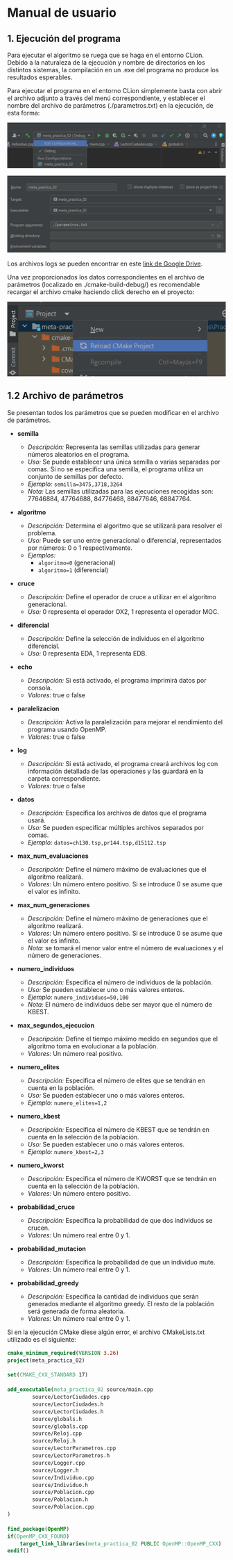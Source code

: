 # Manual de usuario

## 1. Ejecución del programa

Para ejecutar el algoritmo se ruega que se haga en el entorno CLion. Debido a la naturaleza de la ejecución y nombre de directorios en los distintos sistemas, la compilación en un .exe del programa no produce los resultados esperables.

Para ejecutar el programa en el entorno CLion simplemente basta con abrir el archivo adjunto a través del menú correspondiente, y establecer el nombre del archivo de parámetros (./parametros.txt) en la ejecución, de esta forma:

![imagen1](https://github.com/JavierDibo/entrega-meta-02/blob/main/imagenes/imagen1.png)

![imagen2](https://github.com/JavierDibo/entrega-meta-02/blob/main/imagenes/imagen2.png)

Los archivos logs se pueden encontrar en este [link de Google Drive](https://drive.google.com/file/d/1PJ68QoQrf4463XZ-_LRmtkPR6VusRCK-/view?usp=sharing).

Una vez proporcionados los datos correspondientes en el archivo de parámetros (localizado en ./cmake-build-debug/) es recomendable recargar el archivo cmake haciendo click derecho en el proyecto:

![imagen3](https://github.com/JavierDibo/entrega-meta-02/blob/main/imagenes/imagen3.png)

## 1.2 Archivo de parámetros

Se presentan todos los parámetros que se pueden modificar en el archivo de parámetros.

- **semilla**
  - *Descripción:* Representa las semillas utilizadas para generar números aleatorios en el programa.
  - *Uso:* Se puede establecer una única semilla o varias separadas por comas. Si no se especifica una semilla, el programa utiliza un conjunto de semillas por defecto.
  - *Ejemplo:* `semilla=3475,3718,3264`
  - *Nota:* Las semillas utilizadas para las ejecuciones recogidas son: 77646884, 47764688, 84776468, 88477646, 68847764.

- **algoritmo**
  - *Descripción:* Determina el algoritmo que se utilizará para resolver el problema.
  - *Uso:* Puede ser uno entre generacional o diferencial, representados por números: 0 o 1 respectivamente.
  - *Ejemplos:* 
    - `algoritmo=0` (generacional)
    - `algoritmo=1` (diferencial)

- **cruce**
  - *Descripción:* Define el operador de cruce a utilizar en el algoritmo generacional.
  - *Uso:* 0 representa el operador OX2, 1 representa el operador MOC.

- **diferencial**
  - *Descripción:* Define la selección de individuos en el algoritmo diferencial.
  - *Uso:* 0 representa EDA, 1 representa EDB.

- **echo**
  - *Descripción:* Si está activado, el programa imprimirá datos por consola.
  - *Valores:* true o false

- **paralelizacion**
  - *Descripción:* Activa la paralelización para mejorar el rendimiento del programa usando OpenMP.
  - *Valores:* true o false

- **log**
  - *Descripción:* Si está activado, el programa creará archivos log con información detallada de las operaciones y las guardará en la carpeta correspondiente.
  - *Valores:* true o false

- **datos**
  - *Descripción:* Especifica los archivos de datos que el programa usará.
  - *Uso:* Se pueden especificar múltiples archivos separados por comas.
  - *Ejemplo:* `datos=ch130.tsp,pr144.tsp,d15112.tsp`

- **max_num_evaluaciones**
  - *Descripción:* Define el número máximo de evaluaciones que el algoritmo realizará.
  - *Valores:* Un número entero positivo. Si se introduce 0 se asume que el valor es infinito.

- **max_num_generaciones**
  - *Descripción:* Define el número máximo de generaciones que el algoritmo realizará.
  - *Valores:* Un número entero positivo. Si se introduce 0 se asume que el valor es infinito.
  - *Nota:* se tomará el menor valor entre el número de evaluaciones y el número de generaciones.

- **numero_individuos**
  - *Descripción:* Especifica el número de individuos de la población.
  - *Uso:* Se pueden establecer uno o más valores enteros.
  - *Ejemplo:* `numero_individuos=50,100`
  - *Nota:* El número de individuos debe ser mayor que el número de KBEST.

- **max_segundos_ejecucion**
  - *Descripción:* Define el tiempo máximo medido en segundos que el algoritmo toma en evolucionar a la población.
  - *Valores:* Un número real positivo.

- **numero_elites**
  - *Descripción:* Especifica el número de elites que se tendrán en cuenta en la población.
  - *Uso:* Se pueden establecer uno o más valores enteros.
  - *Ejemplo:* `numero_elites=1,2`

- **numero_kbest**
  - *Descripción:* Especifica el número de KBEST que se tendrán en cuenta en la selección de la población.
  - *Uso:* Se pueden establecer uno o más valores enteros.
  - *Ejemplo:* `numero_kbest=2,3`

- **numero_kworst**
  - *Descripción:* Especifica el número de KWORST que se tendrán en cuenta en la selección de la población.
  - *Valores:* Un número entero positivo.

- **probabilidad_cruce**
  - *Descripción:* Especifica la probabilidad de que dos individuos se crucen.
  - *Valores:* Un número real entre 0 y 1.

- **probabilidad_mutacion**
  - *Descripción:* Especifica la probabilidad de que un individuo mute.
  - *Valores:* Un número real entre 0 y 1.

- **probabilidad_greedy**
  - *Descripción:* Especifica la cantidad de individuos que serán generados mediante el algoritmo greedy. El resto de la población será generada de forma aleatoria.
  - *Valores:* Un número real entre 0 y 1.

Si en la ejecución CMake diese algún error, el archivo CMakeLists.txt utilizado es el siguiente:

```cmake
cmake_minimum_required(VERSION 3.26)
project(meta_practica_02)

set(CMAKE_CXX_STANDARD 17)

add_executable(meta_practica_02 source/main.cpp
        source/LectorCiudades.cpp
        source/LectorCiudades.h
        source/LectorCiudades.h
        source/globals.h
        source/globals.cpp
        source/Reloj.cpp
        source/Reloj.h
        source/LectorParametros.cpp
        source/LectorParametros.h
        source/Logger.cpp
        source/Logger.h
        source/Individuo.cpp
        source/Individuo.h
        source/Poblacion.cpp
        source/Poblacion.h
        source/Poblacion.cpp
)

find_package(OpenMP)
if(OpenMP_CXX_FOUND)
    target_link_libraries(meta_practica_02 PUBLIC OpenMP::OpenMP_CXX)
endif()
```